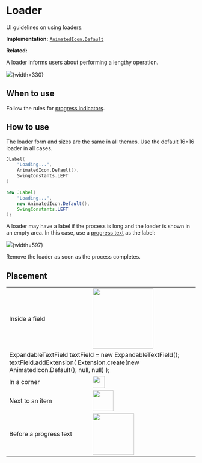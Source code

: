 <!-- Copyright 2000-2025 JetBrains s.r.o. and contributors. Use of this source code is governed by the Apache 2.0 license. -->

# Loader

<link-summary>UI guidelines on using loaders.</link-summary>

<tldr>

**Implementation:** [`AnimatedIcon.Default`](%gh-ic%/platform/ide-core/src/com/intellij/ui/AnimatedIcon.java)

**Related:** [](icons.md#animated-icons)

</tldr>

A loader informs users about performing a lengthy operation.

![](loader.png){width=330}

## When to use

Follow the rules for [progress indicators](progress_indicators.md).

## How to use

The loader form and sizes are the same in all themes. Use the default 16&times;16 loader in all cases.
<tabs group="languages">
<tab title="Kotlin" group-key="kotlin">

```kotlin
JLabel(
    "Loading...",
    AnimatedIcon.Default(),
    SwingConstants.LEFT
)
```

</tab>
<tab title="Java" group-key="java">

```java
new JLabel(
    "Loading...",
    new AnimatedIcon.Default(),
    SwingConstants.LEFT
);
```

</tab>
</tabs>



A loader may have a label if the process is long and the loader is shown in an empty area. In this case, use a [progress text](progress_text.md) as the label:

![](loader_with_progress_text.png){width=597}

Remove the loader as soon as the process completes.

## Placement

<table style="none">

<tr>
    <td> Inside a field </td>
    <td> <img src="placement_field.png" width="161"/> </td>
</tr>

<tr>
    <td colspan="2">
        <code-block lang="java">
            ExpandableTextField textField = new ExpandableTextField();
            textField.addExtension(
              Extension.create(new AnimatedIcon.Default(), null, null)
            );
        </code-block>
    </td>
</tr>

<tr>
    <td>In a corner</td>
    <td> <img src="placement_corner.png" width="32" />
    </td>
</tr>

<tr>
    <td>  Next to an item </td>
    <td> <img src="placement_item.png" width="55" /> </td>
</tr>

<tr>
    <td> Before a progress text </td>
    <td> <img src="placement_progress_text.png" width="110" />
    </td>
</tr>

</table>
